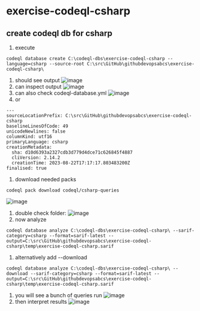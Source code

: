 # exercise-codeql-csharp

## create codeql db for csharp

1. execute
```
codeql database create C:\codeql-dbs\exercise-codeql-csharp --language=csharp --source-root C:\src\GitHub\githubdevopsabcs\exercise-codeql-csharp\
```
1. should see output
![image](https://github.com/githubdevopsabcs/exercise-codeql-csharp/assets/48259636/49902dbe-1a9a-457e-a994-7a73097aacac)
1. can inspect output
![image](https://github.com/githubdevopsabcs/exercise-codeql-csharp/assets/48259636/8924ee8f-bd06-4ead-873a-6788432a3839)
1. can also check codeql-database.yml
![image](https://github.com/githubdevopsabcs/exercise-codeql-csharp/assets/48259636/4cd2b3f2-7aa7-44c8-8ee2-70095ab2724a)
1. or
```
---
sourceLocationPrefix: C:\src\GitHub\githubdevopsabcs\exercise-codeql-csharp
baselineLinesOfCode: 49
unicodeNewlines: false
columnKind: utf16
primaryLanguage: csharp
creationMetadata:
  sha: d10d6393a2327cdb3d779d4dce71c626845f4887
  cliVersion: 2.14.2
  creationTime: 2023-08-22T17:17:17.803483200Z
finalised: true
```
1. download needed packs
```
codeql pack download codeql/csharp-queries
```
![image](https://github.com/githubdevopsabcs/exercise-codeql-csharp/assets/48259636/a4452052-62a5-4bf5-bd58-4791a0350777)
1. double check folder:
![image](https://github.com/githubdevopsabcs/exercise-codeql-csharp/assets/48259636/31d48c77-89fe-436d-af6e-a046751ae2c4)
1. now analyze
```
codeql database analyze C:\codeql-dbs\exercise-codeql-csharp\ --sarif-category=csharp --format=sarif-latest --output=C:\src\GitHub\githubdevopsabcs\exercise-codeql-csharp\temp\exercise-codeql-csharp.sarif
```
1. alternatively add --download
```
codeql database analyze C:\codeql-dbs\exercise-codeql-csharp\ --download --sarif-category=csharp --format=sarif-latest --output=C:\src\GitHub\githubdevopsabcs\exercise-codeql-csharp\temp\exercise-codeql-csharp.sarif
```
1. you will see a bunch of queries run
![image](https://github.com/githubdevopsabcs/exercise-codeql-csharp/assets/48259636/89011537-dfb5-4aa7-af95-fe736bf95dea)
1. then interpret results
![image](https://github.com/githubdevopsabcs/exercise-codeql-csharp/assets/48259636/1f632183-cb06-4649-a389-c67ed96aaae9)



